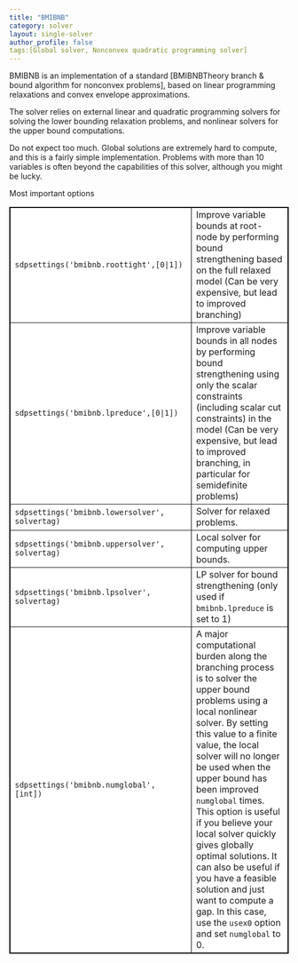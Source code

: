 ```yaml
---
title: "BMIBNB"
category: solver
layout: single-solver
author_profile: false
tags:[Global solver, Nonconvex quadratic programming solver]
---
```


BMIBNB is an implementation of a standard [BMIBNBTheory branch & bound algorithm for nonconvex problems], based on linear programming relaxations and convex envelope approximations.

The solver relies on external linear and quadratic programming solvers for solving the lower bounding relaxation problems, and nonlinear solvers for the upper bound computations.

Do not expect too much. Global solutions are extremely hard to compute, and this is a fairly simple implementation. Problems with more than 10 variables is often beyond the capabilities of this solver, although you might be lucky.

Most important options
 <table border="1" cellspacing="1" style="border-collapse: collapse" width="100%" bordercolor="#000000" bgcolor="#FFFFFF" id="table1">
        <tr>
          <td width="310"><code>sdpsettings('bmibnb.roottight',[0|1])</code></td>
          <td>Improve variable bounds at root-node by performing bound
			strengthening based on the full relaxed model (Can be very expensive,
			but lead to improved branching)</td>
        </tr>
        <tr>
          <td width="310"><code>sdpsettings('bmibnb.lpreduce',[0|1])</code></td>
          <td>Improve variable bounds in all nodes by performing bound
			strengthening using only the scalar constraints (including scalar cut
			constraints) in the model (Can be very expensive, but lead to
			improved branching, in particular for semidefinite problems)</td>
        </tr>
        <tr>
          <td width="310"><code>sdpsettings('bmibnb.lowersolver', solvertag)</code></td>
          <td>Solver for relaxed problems.</td>
        </tr>
        <tr>
          <td width="310"><code>sdpsettings('bmibnb.uppersolver', solvertag)</code></td>
          <td>Local solver for computing upper bounds.</td>
        </tr>
        <tr>
          <td width="310"><code>sdpsettings('bmibnb.lpsolver', solvertag)</code></td>
          <td>LP solver for bound strengthening
			(only used if <code>bmibnb.lpreduce</code> is set to 1)</td>
        </tr>
        <tr>
          <td width="310"><code>sdpsettings('bmibnb.numglobal', [int])</code></td>
          <td>A major computational burden along the branching process is to
			solver the upper bound problems using a local nonlinear solver. By
			setting this value to a finite value, the local solver will no
			longer be used when the upper bound has been improved <code>numglobal</code> times.
			This option is useful if you believe your local solver quickly gives
			globally optimal solutions. It can also be useful if you have a
			feasible solution and just want to compute a gap. In this case, use
			the <code>usex0</code> option and set <code>numglobal</code> to 0.</td>
        </tr>
        </table>
